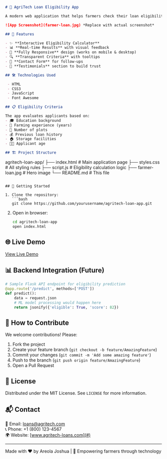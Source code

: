 ```markdown
# 🌱 AgriTech Loan Eligibility App 

A modern web application that helps farmers check their loan eligibility in seconds! Built with HTML, CSS, and JavaScript.

![App Screenshot](farmer-loan.jpg) *Replace with actual screenshot*

## 🚀 Features

- ✨ **Interactive Eligibility Calculator**
- 📊 **Real-time Results** with visual feedback
- 📱 **Fully Responsive** design (works on mobile & desktop)
- 🔍 **Transparent Criteria** with tooltips
- 📨 **Contact Form** for follow-ups
- 🌟 **Testimonials** section to build trust

## 🛠️ Technologies Used

 - HTML
 - CSS3
 - JavaScript
 - Font Awesome

## 📋 Eligibility Criteria

The app evaluates applicants based on:
- 🎓 Education background
- 🚜 Farming experience (years)
- 📍 Number of plots
- 💰 Previous loan history
- 🏠 Storage facilities
- 👨‍🌾 Applicant age

## 🏗️ Project Structure

```
agritech-loan-app/
├── index.html          # Main application page
├── styles.css         # All styling rules
├── script.js          # Eligibility calculation logic
├── farmer-loan.jpg    # Hero image
└── README.md          # This file
```

## 🚦 Getting Started

1. Clone the repository:
   ```bash
   git clone https://github.com/yourusername/agritech-loan-app.git
   ```

2. Open in browser:
   ```bash
   cd agritech-loan-app
   open index.html
   ```

## 🌐 Live Demo

[View Live Demo](#) 

## 📊 Backend Integration (Future)

```python
# Sample Flask API endpoint for eligibility prediction
@app.route('/predict', methods=['POST'])
def predict():
    data = request.json
    # ML model processing would happen here
    return jsonify({'eligible': True, 'score': 82})
```

## 🤝 How to Contribute

We welcome contributions! Please:

1. Fork the project
2. Create your feature branch (`git checkout -b feature/AmazingFeature`)
3. Commit your changes (`git commit -m 'Add some amazing feature'`)
4. Push to the branch (`git push origin feature/AmazingFeature`)
5. Open a Pull Request

## 📜 License

Distributed under the MIT License. See `LICENSE` for more information.

## 📬 Contact

📧 Email: loans@agritech.com  
📞 Phone: +1 (800) 123-4567  
🌍 Website: [www.agritech-loans.com](#)

---

Made with ❤️ by Areola Joshua | 🌾 Empowering farmers through technology
```
